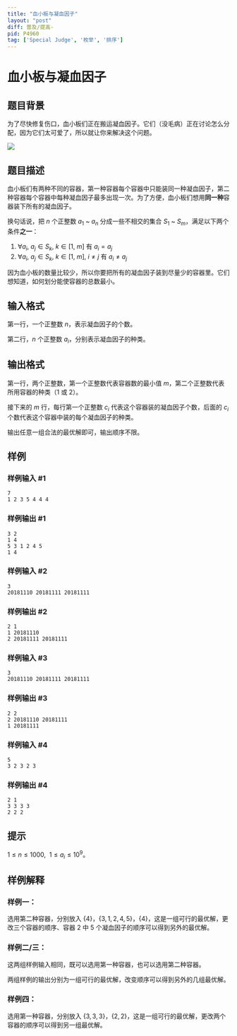 ```yaml
---
title: "血小板与凝血因子"
layout: "post"
diff: 普及/提高-
pid: P4960
tag: ['Special Judge', '枚举', '排序']
---
```

# 血小板与凝血因子
## 题目背景

为了尽快修复伤口，血小板们正在搬运凝血因子。它们（没毛病）正在讨论怎么分配，因为它们太可爱了，所以就让你来解决这个问题。

![](https://i.loli.net/2018/10/05/5bb7372e781b1.jpg)
## 题目描述

血小板们有两种不同的容器，第一种容器每个容器中只能装同一种凝血因子，第二种容器每个容器中每种凝血因子最多出现一次。为了方便，血小板们想用**同一种**容器装下所有的凝血因子。

换句话说，把 $n$ 个正整数 $a_1$ ~ $a_n$ 分成一些不相交的集合 $S_1$ ~ $S_m$，满足以下两个条件**之一**： 
1. $\forall a_i,\ a_j\in S_k,\ k\in [1,\ m]$ 有 $a_i=a_j$
2. $\forall a_i,\ a_j\in S_k,\ k\in [1,\ m],\ i\neq j$ 有 $a_i\neq a_j$

因为血小板的数量比较少，所以你要把所有的凝血因子装到尽量少的容器里。它们想知道，如何划分能使容器的总数最小。
## 输入格式

第一行，一个正整数 $n$，表示凝血因子的个数。

第二行，$n$ 个正整数 $a_i$，分别表示凝血因子的种类。
## 输出格式

第一行，两个正整数，第一个正整数代表容器数的最小值 $m$，第二个正整数代表所用容器的种类（$1$ 或 $2$）。

接下来的 $m$ 行，每行第一个正整数 $c_i$ 代表这个容器装的凝血因子个数，后面的 $c_i$ 个数代表这个容器中装的每个凝血因子的种类。

输出任意一组合法的最优解即可，输出顺序不限。
## 样例

### 样例输入 #1
```
7
1 2 3 5 4 4 4
```
### 样例输出 #1
```
3 2
1 4
5 3 1 2 4 5
1 4
```
### 样例输入 #2
```
3
20181110 20181111 20181111
```
### 样例输出 #2
```
2 1
1 20181110
2 20181111 20181111
```
### 样例输入 #3
```
3
20181110 20181111 20181111
```
### 样例输出 #3
```
2 2
2 20181110 20181111
1 20181111
```
### 样例输入 #4
```
5
3 2 3 2 3
```
### 样例输出 #4
```
2 1
3 3 3 3
2 2 2
```
## 提示

$1\le n\le 1000,\ \ 1\le a_i\le 10^9$。

## 样例解释

### 样例一：

选用第二种容器，分别放入 $\{4\}$，$\{3,1,2,4,5\}$，$\{4\}$，这是一组可行的最优解，更改三个容器的顺序、容器 $2$ 中 $5$ 个凝血因子的顺序可以得到另外的最优解。

### 样例二/三：

这两组样例输入相同，既可以选用第一种容器，也可以选用第二种容器。

两组样例的输出分别为一组可行的最优解，改变顺序可以得到另外的几组最优解。

### 样例四：

选用第一种容器，分别放入 $\{3,3,3\}$，$\{2,2\}$，这是一组可行的最优解，更改两个容器的顺序可以得到另一组最优解。
